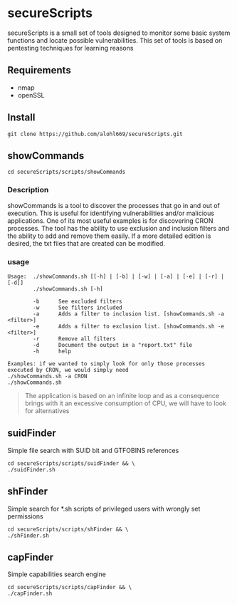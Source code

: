 # secureScripts

secureScripts is a small set of tools designed to monitor some basic system functions and locate possible vulnerabilities. This set of tools is based on pentesting techniques for learning reasons

## Requirements
- nmap
- openSSL

## Install

```
git clone https://github.com/alohl669/secureScripts.git
```

## showCommands

```
cd secureScripts/scripts/showCommands
```

### Description

showCommands is a tool to discover the processes that go in and out of execution. This is useful for identifying vulnerabilities and/or malicious applications. One of its most useful examples is for discovering CRON processes. The tool has the ability to use exclusion and inclusion filters and the ability to add and remove them easily. If a more detailed edition is desired, the txt files that are created can be modified.

### usage
```
Usage:  ./showCommands.sh [[-h] | [-b] | [-w] | [-a] | [-e] | [-r] | [-d]] 
        ./showCommands.sh [-h]

        -b      See excluded filters 
        -w      See filters included 
        -a      Adds a filter to inclusion list. [showCommands.sh -a <filter>]
        -e      Adds a filter to exclusion list. [showCommands.sh -e <filter>]
        -r      Remove all filters
        -d      Document the output in a "report.txt" file
        -h      help 

Examples: if we wanted to simply look for only those processes executed by CRON, we would simply need
./showCommands.sh -a CRON
./showCommands.sh

```
> The application is based on an infinite loop and as a consequence brings with it an excessive consumption of CPU, we will have to look for alternatives

## suidFinder

Simple file search with SUID bit and GTFOBINS references

```
cd secureScripts/scripts/suidFinder && \
./suidFinder.sh
```

## shFinder

Simple search for *.sh scripts of privileged users with wrongly set permissions

```
cd secureScripts/scripts/shFinder && \
./shFinder.sh
```
## capFinder

Simple capabilities search engine

```
cd secureScripts/scripts/capFinder && \
./capFinder.sh
```

<!-- TODO netAliases -->